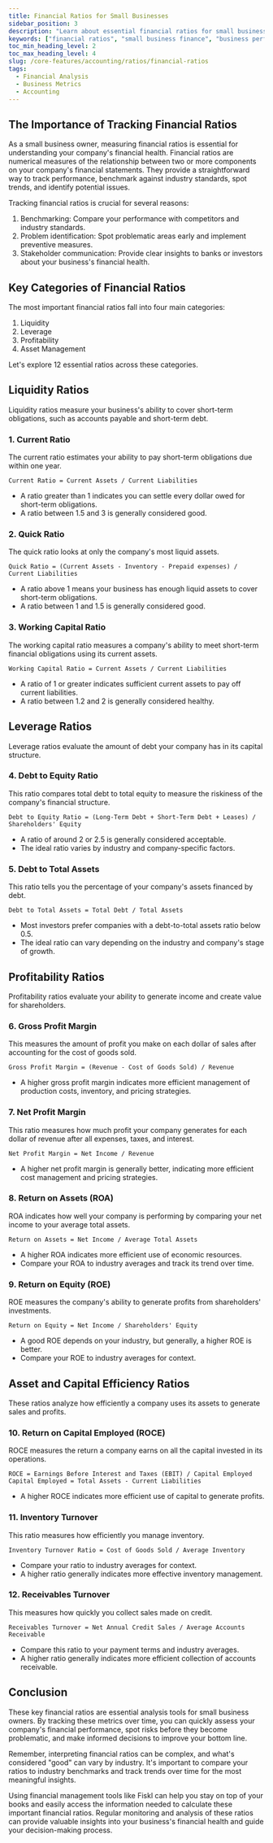 ```yaml
---
title: Financial Ratios for Small Businesses
sidebar_position: 3
description: "Learn about essential financial ratios for small businesses: understand liquidity, leverage, profitability, and asset management metrics."
keywords: ["financial ratios", "small business finance", "business performance metrics", "financial analysis", "Fiskl financial tools"]
toc_min_heading_level: 2
toc_max_heading_level: 4
slug: /core-features/accounting/ratios/financial-ratios
tags:
  - Financial Analysis
  - Business Metrics
  - Accounting
---
```


## The Importance of Tracking Financial Ratios

As a small business owner, measuring financial ratios is essential for understanding your company's financial health. Financial ratios are numerical measures of the relationship between two or more components on your company's financial statements. They provide a straightforward way to track performance, benchmark against industry standards, spot trends, and identify potential issues.

Tracking financial ratios is crucial for several reasons:

1. Benchmarking: Compare your performance with competitors and industry standards.
2. Problem identification: Spot problematic areas early and implement preventive measures.
3. Stakeholder communication: Provide clear insights to banks or investors about your business's financial health.

## Key Categories of Financial Ratios

The most important financial ratios fall into four main categories:

1. Liquidity
2. Leverage
3. Profitability
4. Asset Management

Let's explore 12 essential ratios across these categories.

## Liquidity Ratios

Liquidity ratios measure your business's ability to cover short-term obligations, such as accounts payable and short-term debt.

### 1. Current Ratio

The current ratio estimates your ability to pay short-term obligations due within one year.

```
Current Ratio = Current Assets / Current Liabilities
```

- A ratio greater than 1 indicates you can settle every dollar owed for short-term obligations.
- A ratio between 1.5 and 3 is generally considered good.

### 2. Quick Ratio

The quick ratio looks at only the company's most liquid assets.

```
Quick Ratio = (Current Assets - Inventory - Prepaid expenses) / Current Liabilities
```

- A ratio above 1 means your business has enough liquid assets to cover short-term obligations.
- A ratio between 1 and 1.5 is generally considered good.

### 3. Working Capital Ratio

The working capital ratio measures a company's ability to meet short-term financial obligations using its current assets.

```
Working Capital Ratio = Current Assets / Current Liabilities
```

- A ratio of 1 or greater indicates sufficient current assets to pay off current liabilities.
- A ratio between 1.2 and 2 is generally considered healthy.

## Leverage Ratios

Leverage ratios evaluate the amount of debt your company has in its capital structure.

### 4. Debt to Equity Ratio

This ratio compares total debt to total equity to measure the riskiness of the company's financial structure.

```
Debt to Equity Ratio = (Long-Term Debt + Short-Term Debt + Leases) / Shareholders' Equity
```

- A ratio of around 2 or 2.5 is generally considered acceptable.
- The ideal ratio varies by industry and company-specific factors.

### 5. Debt to Total Assets

This ratio tells you the percentage of your company's assets financed by debt.

```
Debt to Total Assets = Total Debt / Total Assets
```

- Most investors prefer companies with a debt-to-total assets ratio below 0.5.
- The ideal ratio can vary depending on the industry and company's stage of growth.

## Profitability Ratios

Profitability ratios evaluate your ability to generate income and create value for shareholders.

### 6. Gross Profit Margin

This measures the amount of profit you make on each dollar of sales after accounting for the cost of goods sold.

```
Gross Profit Margin = (Revenue - Cost of Goods Sold) / Revenue
```

- A higher gross profit margin indicates more efficient management of production costs, inventory, and pricing strategies.

### 7. Net Profit Margin

This ratio measures how much profit your company generates for each dollar of revenue after all expenses, taxes, and interest.

```
Net Profit Margin = Net Income / Revenue
```

- A higher net profit margin is generally better, indicating more efficient cost management and pricing strategies.

### 8. Return on Assets (ROA)

ROA indicates how well your company is performing by comparing your net income to your average total assets.

```
Return on Assets = Net Income / Average Total Assets
```

- A higher ROA indicates more efficient use of economic resources.
- Compare your ROA to industry averages and track its trend over time.

### 9. Return on Equity (ROE)

ROE measures the company's ability to generate profits from shareholders' investments.

```
Return on Equity = Net Income / Shareholders' Equity
```

- A good ROE depends on your industry, but generally, a higher ROE is better.
- Compare your ROE to industry averages for context.

## Asset and Capital Efficiency Ratios

These ratios analyze how efficiently a company uses its assets to generate sales and profits.

### 10. Return on Capital Employed (ROCE)

ROCE measures the return a company earns on all the capital invested in its operations.

```
ROCE = Earnings Before Interest and Taxes (EBIT) / Capital Employed
Capital Employed = Total Assets - Current Liabilities
```

- A higher ROCE indicates more efficient use of capital to generate profits.

### 11. Inventory Turnover

This ratio measures how efficiently you manage inventory.

```
Inventory Turnover Ratio = Cost of Goods Sold / Average Inventory
```

- Compare your ratio to industry averages for context.
- A higher ratio generally indicates more effective inventory management.

### 12. Receivables Turnover

This measures how quickly you collect sales made on credit.

```
Receivables Turnover = Net Annual Credit Sales / Average Accounts Receivable
```

- Compare this ratio to your payment terms and industry averages.
- A higher ratio generally indicates more efficient collection of accounts receivable.

## Conclusion

These key financial ratios are essential analysis tools for small business owners. By tracking these metrics over time, you can quickly assess your company's financial performance, spot risks before they become problematic, and make informed decisions to improve your bottom line.

Remember, interpreting financial ratios can be complex, and what's considered "good" can vary by industry. It's important to compare your ratios to industry benchmarks and track trends over time for the most meaningful insights.

Using financial management tools like Fiskl can help you stay on top of your books and easily access the information needed to calculate these important financial ratios. Regular monitoring and analysis of these ratios can provide valuable insights into your business's financial health and guide your decision-making process.